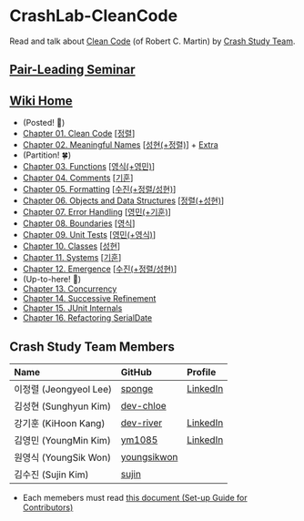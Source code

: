 # CrashLab-CleanCode

Read and talk about [Clean Code](https://enos.itcollege.ee/~jpoial/oop/naited/Clean%20Code.pdf) (of Robert C. Martin) by [Crash Study Team](#crash-study-team-members).

## [Pair-Leading Seminar](https://github.com/SPONGE-JL/CrashLab-CleanCode/projects/1)

## [Wiki Home](https://github.com/SPONGE-JL/CrashLab-CleanCode/wiki#welcome-crashlab-cleancode-wiki)

- (Posted! 🌳)
- [Chapter 01. Clean Code](https://github.com/SPONGE-JL/CrashLab-CleanCode/wiki/Chapter-01.-Clean-Code) [[정렬](https://github.com/SPONGE-JL/CrashLab-CleanCode/projects/1#card-64313016)]
- [Chapter 02. Meaningful Names](https://github.com/SPONGE-JL/CrashLab-CleanCode/wiki/Chapter-02.-Meaningful-Names) [[성현(+정렬)](https://github.com/SPONGE-JL/CrashLab-CleanCode/projects/1#card-64313130)] + [Extra](https://github.com/SPONGE-JL/CrashLab-CleanCode/wiki/Chapter-02.-Meaningful-Names-Extra)
- (Partition! 🍀)
- [Chapter 03. Functions](https://github.com/SPONGE-JL/CrashLab-CleanCode/wiki/Chapter-03.-Meaningful-Names) [[영식(+영민)](https://github.com/SPONGE-JL/CrashLab-CleanCode/projects/1#card-64313140)]
- [Chapter 04. Comments](https://github.com/SPONGE-JL/CrashLab-CleanCode/wiki/Chapter-04.-Comments) [[기훈](https://github.com/SPONGE-JL/CrashLab-CleanCode/projects/1#card-64313230)]
- [Chapter 05. Formatting](https://github.com/SPONGE-JL/CrashLab-CleanCode/wiki/Chapter-05.-Formatting) [[수진(+정렬/성현)](https://github.com/SPONGE-JL/CrashLab-CleanCode/projects/1#card-64313220)]
- [Chapter 06. Objects and Data Structures](https://github.com/SPONGE-JL/CrashLab-CleanCode/wiki/Chapter-06.-Objects-and-Data-Structures) [[정렬(+성현)](https://github.com/SPONGE-JL/CrashLab-CleanCode/projects/1#card-64313213)]
- [Chapter 07. Error Handling](https://github.com/SPONGE-JL/CrashLab-CleanCode/wiki/Chapter-07.-Error-Handling) [[영민(+기훈)](https://github.com/SPONGE-JL/CrashLab-CleanCode/projects/1#card-64313194)]
- [Chapter 08. Boundaries](https://github.com/SPONGE-JL/CrashLab-CleanCode/wiki/Chapter-08.-Boundaries) [[영식](https://github.com/SPONGE-JL/CrashLab-CleanCode/projects/1#card-64313184)]
- [Chapter 09. Unit Tests](https://github.com/SPONGE-JL/CrashLab-CleanCode/wiki/Chapter-09.-Unit-Tests) [[영민(+영식)](https://github.com/SPONGE-JL/CrashLab-CleanCode/projects/1#card-64313174)]
- [Chapter 10. Classes](https://github.com/SPONGE-JL/CrashLab-CleanCode/wiki/Chapter-10.-Classes) [[성현](https://github.com/SPONGE-JL/CrashLab-CleanCode/projects/1#card-64313168)]
- [Chapter 11. Systems](https://github.com/SPONGE-JL/CrashLab-CleanCode/wiki/Chapter-11.-Systems) [[기훈](https://github.com/SPONGE-JL/CrashLab-CleanCode/projects/1#card-64313163)]
- [Chapter 12. Emergence](https://github.com/SPONGE-JL/CrashLab-CleanCode/wiki/Chapter-12.-Emergence) [[수진(+정렬/성현)](https://github.com/SPONGE-JL/CrashLab-CleanCode/projects/1#card-64313154)]
- (Up-to-here! 🚀)
- [Chapter 13. Concurrency](https://github.com/SPONGE-JL/CrashLab-CleanCode/wiki/Chapter-13.-Concurrency)
- [Chapter 14. Successive Refinement](https://github.com/SPONGE-JL/CrashLab-CleanCode/wiki/Chapter-14.-Successive-Refinement)
- [Chapter 15. JUnit Internals](https://github.com/SPONGE-JL/CrashLab-CleanCode/wiki/Chapter-15.-JUnit-Internals)
- [Chapter 16. Refactoring SerialDate](https://github.com/SPONGE-JL/CrashLab-CleanCode/wiki/Chapter-16.-Refactoring-SerialDate)

## Crash Study Team Members

| **Name**               | **GitHub**                                    | **Profile**                                                     |
| :--------------------- | :-------------------------------------------- | :-------------------------------------------------------------- |
| 이정렬 (Jeongyeol Lee) | [sponge](https://github.com/SPONGE-JL)        | [LinkedIn](https://www.linkedin.com/in/sponge-jl/)              |
| 김성현 (Sunghyun Kim)  | [dev-chloe](https://github.com/dev-chloe)     |                                                                 |
| 강기훈 (KiHoon Kang)   | [dev-river](https://github.com/dev-river)     | [LinkedIn](https://www.linkedin.com/in/dev-river/)              |
| 김영민 (YoungMin Kim)  | [ym1085](https://github.com/ym1085)           | [LinkedIn](https://www.linkedin.com/in/youngmin-kim-1a245019a/) |
| 원영식 (YoungSik Won)  | [youngsikwon](https://github.com/youngsikwon) |                                                                 |
| 김수진 (Sujin Kim)     | [sujin](https://github.com/devSujinKim)       |                                                                 |

- Each memebers must read [this document (Set-up Guide for Contributors)](./README-SETUP.md#set-up-guide-for-contributors)
